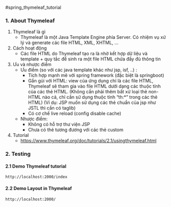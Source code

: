 #spring_thymeleaf_tutorial
### 1. About Thymeleaf
1. Thymeleaf là gì
    - Thymeleaf là một Java Template Engine phía Server. Có nhiệm vụ xử lý và generate các file HTML, XML, XHTML, …
2. Cách hoạt động
   - Các file HTML do Thymeleaf tạo ra là nhờ kết hợp dữ liệu và template + quy tắc để sinh ra một file HTML chứa đầy đủ thông tin
3. Ưu và nhược điểm
    - Ưu điểm (so với các java template khác như jsp, isf, ..) :
        + Tích hợp mạnh mẽ với spring framework (đặc biệt là springboot)
        +  Gần gủi với HTML: view của ứng dụng chỉ là các file HTML, Thymeleaf sẽ tham gia vào file HTML dưới dạng các thuộc tính của các thẻ HTML.
           (Không cần phải thêm bất xử loại thẻ non-HTML nào cả, chỉ cần sử dụng thuộc tính “th:*” trong các thẻ HTML)
           (Ví dụ: JSP muốn sử dụng các thẻ chuẩn của jsp như JSTL thì cần có taglib)
        +  Có cơ chế live reload (config disable cache)
    - Nhược điểm:
        + Không có hỗ trợ thư viện JSP
        + Chưa có thẻ tương đương với các thẻ custom
4. Tutorial
    - https://www.thymeleaf.org/doc/tutorials/2.1/usingthymeleaf.html
### 2. Testing
#### 2.1 Demo Thymeleaf tutorial
    http://localhost:2000/index
#### 2.2 Demo Layout in Thymeleaf
    http://localhost:2000/  
